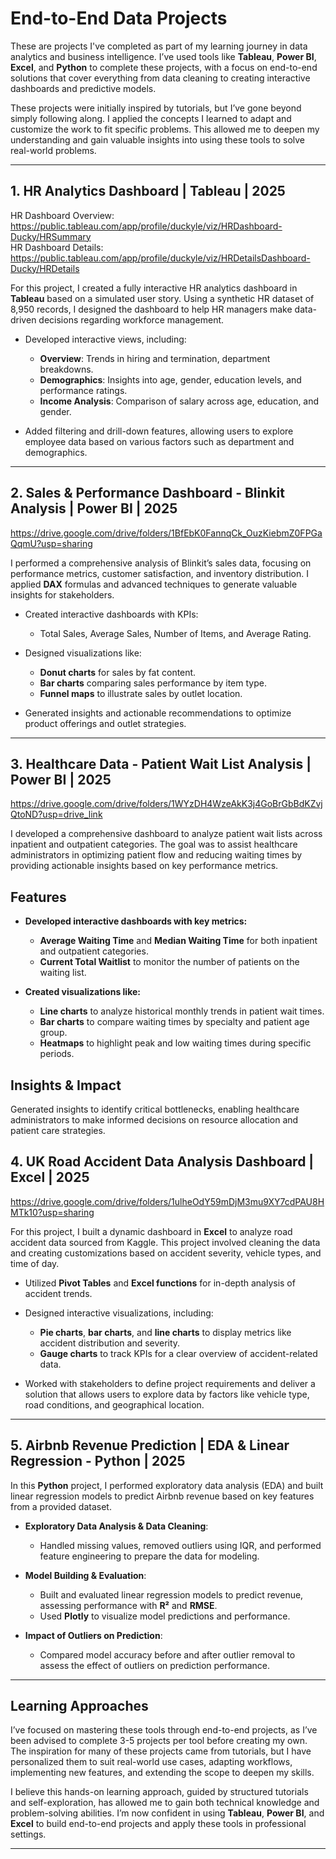 # End-to-End Data Projects


These are projects I've completed as part of my learning journey in data analytics and business intelligence. I’ve used tools like **Tableau**, **Power BI**, **Excel**, and **Python** to complete these projects, with a focus on end-to-end solutions that cover everything from data cleaning to creating interactive dashboards and predictive models.

These projects were initially inspired by tutorials, but I’ve gone beyond simply following along. I applied the concepts I learned to adapt and customize the work to fit specific problems. This allowed me to deepen my understanding and gain valuable insights into using these tools to solve real-world problems.

---

## 1. HR Analytics Dashboard | **Tableau** | 2025 
HR Dashboard Overview: https://public.tableau.com/app/profile/duckyle/viz/HRDashboard-Ducky/HRSummary  
HR Dashboard Details: https://public.tableau.com/app/profile/duckyle/viz/HRDetailsDashboard-Ducky/HRDetails

For this project, I created a fully interactive HR analytics dashboard in **Tableau** based on a simulated user story. Using a synthetic HR dataset of 8,950 records, I designed the dashboard to help HR managers make data-driven decisions regarding workforce management.

- Developed interactive views, including:
  - **Overview**: Trends in hiring and termination, department breakdowns.
  - **Demographics**: Insights into age, gender, education levels, and performance ratings.
  - **Income Analysis**: Comparison of salary across age, education, and gender.
  
- Added filtering and drill-down features, allowing users to explore employee data based on various factors such as department and demographics.

---

## 2. Sales & Performance Dashboard - Blinkit Analysis | **Power BI** | 2025 
https://drive.google.com/drive/folders/1BfEbK0FannqCk_OuzKiebmZ0FPGaQqmU?usp=sharing

I performed a comprehensive analysis of Blinkit’s sales data, focusing on performance metrics, customer satisfaction, and inventory distribution. I applied **DAX** formulas and advanced techniques to generate valuable insights for stakeholders.

- Created interactive dashboards with KPIs:
  - Total Sales, Average Sales, Number of Items, and Average Rating.
  
- Designed visualizations like:
  - **Donut charts** for sales by fat content.
  - **Bar charts** comparing sales performance by item type.
  - **Funnel maps** to illustrate sales by outlet location.

- Generated insights and actionable recommendations to optimize product offerings and outlet strategies.

---

## 3. Healthcare Data - Patient Wait List Analysis | Power BI | 2025
https://drive.google.com/drive/folders/1WYzDH4WzeAkK3j4GoBrGbBdKZvjQtoND?usp=drive_link

I developed a comprehensive dashboard to analyze patient wait lists across inpatient and outpatient categories. The goal was to assist healthcare administrators in optimizing patient flow and reducing waiting times by providing actionable insights based on key performance metrics.

## Features

- **Developed interactive dashboards with key metrics:**
  - **Average Waiting Time** and **Median Waiting Time** for both inpatient and outpatient categories.
  - **Current Total Waitlist** to monitor the number of patients on the waiting list.

- **Created visualizations like:**
  - **Line charts** to analyze historical monthly trends in patient wait times.
  - **Bar charts** to compare waiting times by specialty and patient age group.
  - **Heatmaps** to highlight peak and low waiting times during specific periods.

## Insights & Impact

Generated insights to identify critical bottlenecks, enabling healthcare administrators to make informed decisions on resource allocation and patient care strategies.


## 4. UK Road Accident Data Analysis Dashboard | **Excel** | 2025 
https://drive.google.com/drive/folders/1ulheOdY59mDjM3mu9XY7cdPAU8HMTk10?usp=sharing

For this project, I built a dynamic dashboard in **Excel** to analyze road accident data sourced from Kaggle. This project involved cleaning the data and creating customizations based on accident severity, vehicle types, and time of day.

- Utilized **Pivot Tables** and **Excel functions** for in-depth analysis of accident trends.
  
- Designed interactive visualizations, including:
  - **Pie charts**, **bar charts**, and **line charts** to display metrics like accident distribution and severity.
  - **Gauge charts** to track KPIs for a clear overview of accident-related data.

- Worked with stakeholders to define project requirements and deliver a solution that allows users to explore data by factors like vehicle type, road conditions, and geographical location.

---

## 5. Airbnb Revenue Prediction | **EDA & Linear Regression - Python** | 2025
In this **Python** project, I performed exploratory data analysis (EDA) and built linear regression models to predict Airbnb revenue based on key features from a provided dataset.

- **Exploratory Data Analysis & Data Cleaning**:
  - Handled missing values, removed outliers using IQR, and performed feature engineering to prepare the data for modeling.
  
- **Model Building & Evaluation**:
  - Built and evaluated linear regression models to predict revenue, assessing performance with **R²** and **RMSE**.
  - Used **Plotly** to visualize model predictions and performance.

- **Impact of Outliers on Prediction**:
  - Compared model accuracy before and after outlier removal to assess the effect of outliers on prediction performance.

---
## Learning Approaches
I’ve focused on mastering these tools through end-to-end projects, as I’ve been advised to complete 3-5 projects per tool before creating my own. The inspiration for many of these projects came from tutorials, but I have personalized them to suit real-world use cases, adapting workflows, implementing new features, and extending the scope to deepen my skills.

I believe this hands-on learning approach, guided by structured tutorials and self-exploration, has allowed me to gain both technical knowledge and problem-solving abilities. I’m now confident in using **Tableau**, **Power BI**, and **Excel** to build end-to-end projects and apply these tools in professional settings.

---

